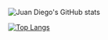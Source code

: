 ![Juan Diego's GitHub stats](https://github-readme-stats.vercel.app/api?username=jdmejiav&count_private=true)



[![Top Langs](https://github-readme-stats.vercel.app/api/top-langs/?username=jdmejiav&hide=jupyter_notebook)](https://github.com/jdmejiav/github-readme-stats)

